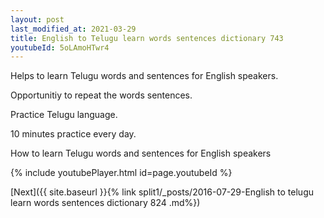 ```yaml
---
layout: post
last_modified_at: 2021-03-29
title: English to Telugu learn words sentences dictionary 743 
youtubeId: 5oLAmoHTwr4
---
```

 
 
Helps to learn Telugu words and sentences for English speakers.

Opportunitiy to repeat the words sentences. 

Practice Telugu language. 
 
10 minutes practice every day. 
 
How to learn Telugu words and sentences for English speakers 
 
{% include youtubePlayer.html id=page.youtubeId %}
 
 
[Next]({{ site.baseurl }}{% link  split1/_posts/2016-07-29-English to telugu learn words sentences dictionary 824 .md%})
 
